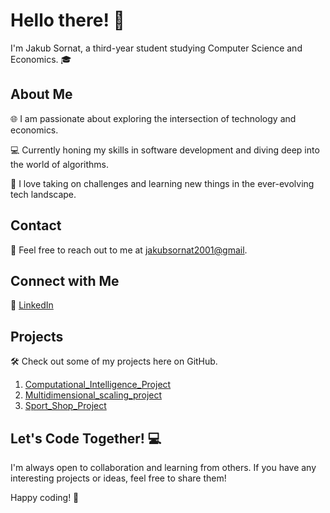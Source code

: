 # Hello there! 👋

I'm Jakub Sornat, a third-year student studying Computer Science and Economics. 🎓

## About Me

🌐 I am passionate about exploring the intersection of technology and economics.

💻 Currently honing my skills in software development and diving deep into the world of algorithms.

🚀 I love taking on challenges and learning new things in the ever-evolving tech landscape.

## Contact

📧 Feel free to reach out to me at [jakubsornat2001@gmail](mailto:jakubsornat2001@gmail).

## Connect with Me

🔗 [LinkedIn](https://www.linkedin.com/in/jakub-sornat/)


## Projects

🛠️ Check out some of my projects here on GitHub.

1. [Computational_Intelligence_Project](https://github.com/Sornat11/Computational_Intelligence_Project)
2. [Multidimensional_scaling_project](https://github.com/Sornat11/Multidimensional_scaling_project)
3. [Sport_Shop_Project](https://github.com/Sornat11/Sport_Shop_Project)


## Let's Code Together! 💻

I'm always open to collaboration and learning from others. If you have any interesting projects or ideas, feel free to share them!

Happy coding! 🚀
